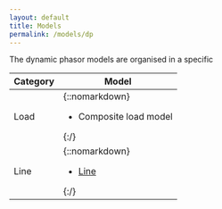 ```yaml
---
layout: default
title: Models
permalink: /models/dp
---
```


The dynamic phasor models are organised in a specific 

|Category   |Model |
|-----------|------|
|Load|{::nomarkdown}<ul><li>Composite load model</li></ul>{:/} |
|Line|{::nomarkdown}<ul><li>[Line](piLine.md)</li></ul>{:/} |


